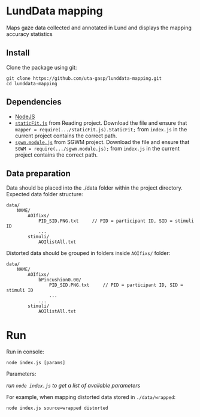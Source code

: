 # LundData mapping

Maps gaze data collected and annotated in Lund and displays the mapping accuracy statistics

## Install

Clone the package using git:

    git clone https://github.com/uta-gasp/lunddata-mapping.git
    cd lunddata-mapping

## Dependencies

 * [NodeJS](https://nodejs.org/)
 * [`staticFit.js`](https://github.com/uta-gasp/reading/blob/master/src/js/staticFit.js) from Reading project. Download the file and ensure that 
 `mapper = require(.../staticFit.js).StaticFit;` from `index.js` in the current project contains the correct path.
 * [`sgwm.module.js`](https://github.com/uta-gasp/sgwm/blob/master/build/sgwm.module.js) from SGWM project. Download the file and ensure that 
 `SGWM = require(.../sgwm.module.js);` from `index.js` in the current project contains the correct path.

## Data preparation

Data should be placed into the ./data folder within the project directory. Expected data folder structure:

    data/
        NAME/
            AOIfixs/
                PID_SID.PNG.txt     // PID = participant ID, SID = stimuli ID
                ...
            stimuli/
                AOIlistAll.txt

Distorted data should be grouped in folders inside `AOIfixs/` folder:

    data/
        NAME/
            AOIfixs/
                bPincushion0.00/
                    PID_SID.PNG.txt     // PID = participant ID, SID = stimuli ID
                    ...
                ...
            stimuli/
                AOIlistAll.txt

# Run

Run in console:

    node index.js [params]

Parameters:

_run `node index.js` to get a list of available parameters_

For example, when mapping distorted data stored in `./data/wrapped`:

    node index.js source=wrapped distorted
